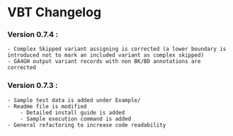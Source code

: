 # VBT Changelog

### Version 0.7.4 :

	- Complex Skipped variant assigning is corrected (a lower boundary is introduced not to mark an included variant as complex skipped)
	- GA4GH output variant records with non BK/BD annotations are corrected


### Version 0.7.3 :
	
	- Sample test data is added under Example/
	- Readme file is modified
		- Detailed install guide is added
		- Sample execution command is added
	- General refactoring to increase code readability